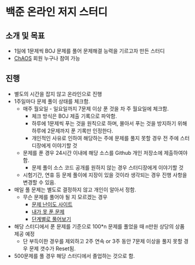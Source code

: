 # 백준 온라인 저지 스터디
## 소개 및 목표
* 1일에 1문제씩 BOJ 문제를 풀어 문제해결 능력을 기르고자 만든 스터디
* [ChAOS](http://chaos.or.kr) 회원 누구나 참여 가능

## 진행
* 별도의 시간을 잡지 않고 온라인으로 진행
* 1주일마다 문제 풀이 상태를 체크함.
  * 매주 월요일 - 일요일까지 7문제 이상 푼 것을 차 주 월요일에 체크함.
    * 체크 방식은 BOJ 제출 기록으로 파악함.
    * 하루에 1문제씩 푸는 것을 원칙으로 하며, 몰아서 푸는 것을 방지하기 위해 하루에 2문제까지 푼 기록만 인정한다.
    * 개인적인 사유로 인하여 해당하는 주에 문제를 풀지 못할 경우 전 주에 스터디장에게 이야기할 것
  * 문제를 푼 경우 24시간 이내에 해당 소스를 Github 개인 저장소에 제출하여야 함.
    * 문제 풀이 소스 코드 공개를 원하지 않는 경우 스터디장에게 이야기할 것
  * 시험기간, 연휴 등 문제 풀이에 지장이 있을 것이라 생각되는 경우 진행 사항을 변경할 수 있음.
* 매일 풀 문제는 별도로 결정하지 않고 개인이 알아서 정함.
  * 무슨 문제를 풀어야 될 지 모르겠는 경우
    * [문제 난이도 사이트](https://solved.ac)
    * [내가 못 푼 문제](https://www.acmicpc.net/problem/unsolved)
    * [단계별로 풀어보기](https://www.acmicpc.net/step)
* 해당 스터디에서 푼 문제를 기준으로 100*n 문제를 풀었을 때 n만원 상당의 상품 제공 예정
  * 단 부득이한 경우를 제외하고 2주 연속 or 3주 동안 7문제 이상을 풀지 못할 경우 문제 갯수가 Reset됨.
* 500문제를 풀 경우 해당 스터디에서 졸업하는 것으로 함.
